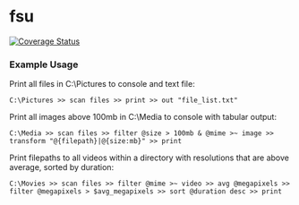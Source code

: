 # fsu
[![Coverage Status](https://coveralls.io/repos/github/Maxstupo/fsu/badge.svg?branch=master)](https://coveralls.io/github/Maxstupo/fsu?branch=master)

### Example Usage
Print all files in C:\Pictures to console and text file:
```
C:\Pictures >> scan files >> print >> out "file_list.txt"
```


Print all images above 100mb in C:\Media to console with tabular output:
```
C:\Media >> scan files >> filter @size > 100mb & @mime >~ image >> transform "@{filepath}|@{size:mb}" >> print
```

Print filepaths to all videos within a directory with resolutions that are above average, sorted by duration:
```
C:\Movies >> scan files >> filter @mime >~ video >> avg @megapixels >> filter @megapixels > $avg_megapixels >> sort @duration desc >> print
```
